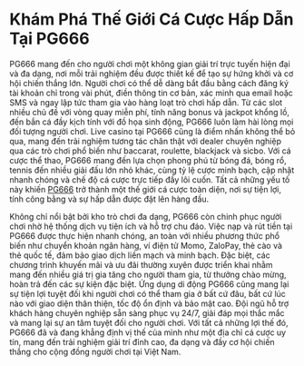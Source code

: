 # Khám Phá Thế Giới Cá Cược Hấp Dẫn Tại PG666

PG666 mang đến cho người chơi một không gian giải trí trực tuyến hiện đại và đa dạng, nơi mỗi trải nghiệm đều được thiết kế để tạo sự hứng khởi và cơ hội chiến thắng lớn. Người chơi có thể dễ dàng bắt đầu bằng cách đăng ký tài khoản chỉ trong vài phút, điền thông tin cơ bản, xác minh qua email hoặc SMS và ngay lập tức tham gia vào hàng loạt trò chơi hấp dẫn. Từ các slot nhiều chủ đề với vòng quay miễn phí, tính năng bonus và jackpot khổng lồ, đến bắn cá đầy kịch tính với đồ họa sinh động, PG666 luôn làm hài lòng mọi đối tượng người chơi. Live casino tại PG666 cũng là điểm nhấn không thể bỏ qua, mang đến trải nghiệm tương tác chân thật với dealer chuyên nghiệp qua các trò chơi phổ biến như baccarat, roulette, blackjack và sicbo. Với cá cược thể thao, PG666 mang đến lựa chọn phong phú từ bóng đá, bóng rổ, tennis đến nhiều giải đấu lớn nhỏ khác, cùng tỷ lệ cược minh bạch, cập nhật nhanh chóng và chế độ cá cược trực tiếp đầy lôi cuốn. Tất cả những yếu tố này khiến <a href="https://pg666-vn.com">PG666</a> trở thành một thế giới cá cược toàn diện, nơi sự tiện lợi, tính công bằng và sự hấp dẫn được đặt lên hàng đầu.

Không chỉ nổi bật bởi kho trò chơi đa dạng, PG666 còn chinh phục người chơi nhờ hệ thống dịch vụ tiện ích và hỗ trợ chu đáo. Việc nạp và rút tiền tại PG666 được thực hiện nhanh chóng, an toàn với nhiều phương thức phổ biến như chuyển khoản ngân hàng, ví điện tử Momo, ZaloPay, thẻ cào và thẻ quốc tế, đảm bảo giao dịch liền mạch và minh bạch. Đặc biệt, các chương trình khuyến mãi và ưu đãi thường xuyên được triển khai nhằm mang đến nhiều giá trị gia tăng cho người tham gia, từ thưởng chào mừng, hoàn trả đến các sự kiện đặc biệt. Ứng dụng di động PG666 cũng mang lại sự tiện lợi tuyệt đối khi người chơi có thể tham gia ở bất cứ đâu, bất cứ lúc nào với giao diện thân thiện, tốc độ ổn định và bảo mật cao. Đội ngũ hỗ trợ khách hàng chuyên nghiệp sẵn sàng phục vụ 24/7, giải đáp mọi thắc mắc và mang lại sự an tâm tuyệt đối cho người chơi. Với tất cả những lợi thế đó, PG666 đã và đang khẳng định vị thế của mình như một địa chỉ cá cược uy tín, mang đến trải nghiệm giải trí đỉnh cao, đa dạng và đầy cơ hội chiến thắng cho cộng đồng người chơi tại Việt Nam.
